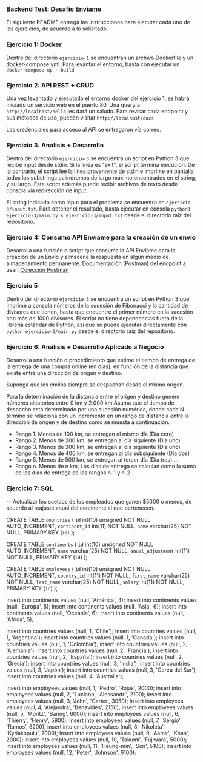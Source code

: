 ### Backend Test: Desafío Envíame

El siguiente README entrega las instrucciones para ejecutar cada uno de los ejercicios, de acuerdo a lo solicitado.


### Ejercicio 1: Docker

Dentro del directorio `ejercicio-1` se encuentran un archivo Dockerfile y un docker-compose.yml. Para levantar el entorno, basta con ejecutar un `docker-compose up --build`

### Ejercicio 2: API REST + CRUD

Una vez levantado y ejecutado el entorno docker del ejercicio 1, se habrá iniciado un servicio web en el puerto 80. Una query a `http://localhost/hello` les dará un saludo.
Para revisar cada endpoint y sus métodos de uso, pueden visitar `http://localhost/docs`

Las credenciales para acceso al API se entregaron vía correo.
### Ejercicio 3: Análisis + Desarrollo 

Dentro del directorio `ejercicio-3` se encuentra un script en Python 3 que recibe input desde stdin. Si la línea es "exit", el script termina ejecución. De lo contrario, el script lee la línea proveniente de stdin e imprime en pantalla todos los substrings palíndromos de largo máximo encontrados en el string, y su largo. Este script además puede recibir archivos de texto desde consola vía redirección de input.

El string indicado como input para el problema se encuentra en `ejercicio-3/input.txt`. Para obtener el resultado, basta ejecutar en consola `python3 ejercicio-3/main.py < ejercicio-3/input.txt` desde el directorio raíz del repositorio.

### Ejercicio 4: Consumo API Envíame para la creación de un envío
Desarrolla una función o script que consuma la API Envíame para la creación de un Envío y almacene la respuesta en algún medio de almacenamiento permanente.
Documentación (Postman) del endpoint a usar: [Colección Postman](https://github.com/enviame/backend-test/blob/main/Backend-test.postman_collection.json)

### Ejercicio 5

Dentro del directorio `ejercicio-5` se encuentra un script en Python 3 que imprime a consola números de la sucesión de Fibonacci y la cantidad de divisores que tienen, hasta que encuentre el primer número en la sucesión con más de 1000 divisores. El script no tiene dependencias fuera de la librería estándar de Python, así que se puede ejecutar directamente con `python ejercicio-5/main.py` desde el directorio raíz del repositorio.


### Ejercicio 6: Análisis + Desarrollo Aplicado a Negocio
Desarrolla una función o procedimiento que estime el tiempo de entrega de la entrega de una compra online (en días), en función de la distancia que existe entre una dirección de origen y destino.

Suponga que los envíos siempre se despachan desde el mismo origen.

Para la determinación de la distancia entre el origen y destino genere números aleatorios entre 0 km y 2.000 km
Asuma que el tiempo de despacho está determinado por una sucesión numérica, donde cada N término se relaciona con un incremento en un rango de distancia entre la dirección de origen y de destino como se muesta a continuación.

* Rango 1. Menos de 100 km, se entregan el mismo día (Día cero) 
* Rango 2. Menos de 200 km, se entregan al día siguiente (Día uno)
* Rango 3. Menos de 300 km, se entregan al día siguiente (Día uno)
* Rango 4. Menos de 400 km, se entregan al día subsiguiente (Día dos)
* Rango 5. Menos de 500 km, se entregan al tercer día (Día tres)
...
* Rango n. Menos de n km, Los días de entrega se calculan como la suma de los días de entrega de los rangos n–1 y n-2

### Ejercicio 7: SQL
-- Actualizar los sueldos de los empleados que ganen $5000 o menos, de acuerdo al reajuste anual del continente al que pertenecen.

CREATE TABLE `countries` (
  `id` int(10) unsigned NOT NULL AUTO_INCREMENT,
  `continent_id` int(11) NOT NULL,
  `name` varchar(25) NOT NULL,
  PRIMARY KEY (`id`)
);

CREATE TABLE `continents` (
  `id` int(10) unsigned NOT NULL AUTO_INCREMENT,
  `name` varchar(25) NOT NULL,
  `anual_adjustment` int(11) NOT NULL,
  PRIMARY KEY (`id`)
);

CREATE TABLE `employees` (
  `id` int(10) unsigned NOT NULL AUTO_INCREMENT,
  `country_id` int(11) NOT NULL,
  `first_name` varchar(25) NOT NULL,
  `last_name` varchar(25) NOT NULL,
  `salary` int(11) NOT NULL,
  PRIMARY KEY (`id`)
);

insert into continents values (null, 'América', 4);
insert into continents values (null, 'Europa', 5);
insert into continents values (null, 'Asia', 6);
insert into continents values (null, 'Oceanía', 6);
insert into continents values (null, 'Africa', 5);

insert into countries values (null, 1, 'Chile');
insert into countries values (null, 1, 'Argentina');
insert into countries values (null, 1, 'Canadá');
insert into countries values (null, 1, 'Colombia');
insert into countries values (null, 2, 'Alemania');
insert into countries values (null, 2, 'Francia');
insert into countries values (null, 2, 'España');
insert into countries values (null, 2, 'Grecia');
insert into countries values (null, 3, 'India');
insert into countries values (null, 3, 'Japón');
insert into countries values (null, 3, 'Corea del Sur');
insert into countries values (null, 4, 'Australia');

insert into employees values (null, 1, 'Pedro', 'Rojas', 2000);
insert into employees values (null, 2, 'Luciano', 'Alessandri', 2100);
insert into employees values (null, 3, 'John', 'Carter', 3050);
insert into employees values (null, 4, 'Alejandra', 'Benavides', 2150);
insert into employees values (null, 5, 'Moritz', 'Baring', 6000);
insert into employees values (null, 6, 'Thierry', 'Henry', 5900);
insert into employees values (null, 7, 'Sergio', 'Ramos', 6200);
insert into employees values (null, 8, 'Nikoleta', 'Kyriakopulu', 7000);
insert into employees values (null, 9, 'Aamir', 'Khan', 2000);
insert into employees values (null, 10, 'Takumi', 'Fujiwara', 5000);
insert into employees values (null, 11, 'Heung-min', 'Son', 5100);
insert into employees values (null, 12, 'Peter', 'Johnson', 6100);

